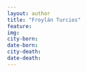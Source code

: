 ```yaml
---
layout: author
title: "Froylán Turcios"
feature: 
img:
city-born: 
date-born: 
city-death: 
date-death:
---
```

